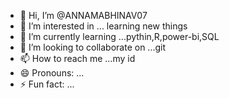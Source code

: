 - 👋 Hi, I’m @ANNAMABHINAV07
- 👀 I’m interested in ... learning new things
- 🌱 I’m currently learning ...pythin,R,power-bi,SQL
- 💞️ I’m looking to collaborate on ...git
- 📫 How to reach me ...my id
- 😄 Pronouns: ...
- ⚡ Fun fact: ...

<!---
ANNAMABHINAV07/ANNAMABHINAV07 is a ✨ special ✨ repository because its `README.md` (this file) appears on your GitHub profile.
You can click the Preview link to take a look at your changes.
--->

